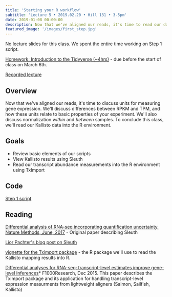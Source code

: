 ```yaml
---
title: 'Starting your R workflow'
subtitle: 'Lecture 5 • 2019.02.20 • Hill 131 • 3-5pm'
date: 2019-01-08 00:00:00
description: Now that we've aligned our reads, it's time to read our data into R.  We'll discuss units for measuring gene expression (RPKM, FPKM, and TPM), how these units relate to basic properties of your experiment, and how normalize within and between samples.  
featured_image: '/images/first_step.jpg'
---
```


No lecture slides for this class.  We spent the entire time working on Step 1 script.

[Homework: Introduction to the Tidyverse (~4hrs)](https://www.datacamp.com/courses/introduction-to-the-tidyverse) - due before the start of class on March 6th.

[Recorded lecture](https://upenn.box.com/s/pjfjhfrbvweiof91s3j57plbqkqhha36)


## Overview

Now that we've aligned our reads, it's time to discuss units for measuring gene expression.  We'll discuss differences between RPKM and TPM, and how these units relate to basic properties of your experiment.  We'll also discuss normalization *within* and *between* samples.  To conclude this class, we'll read our Kallisto data into the R environment.

## Goals

* Review basic elements of our scripts
* View Kallisto results using Sleuth
* Read our transcript abundance measurements into the R environment using TxImport

## Code

[Step 1 script](http://DIYtranscriptomics.github.io/Code/files/Step1_preprocessingKallisto.R)

## Reading

[Differential analysis of RNA-seq incorporating quantification uncertainty. Nature Methods, June, 2017](http://DIYtranscriptomics.github.io/Reading/files/sleuth.pdf) - Original paper describing Sleuth

[Lior Pachter's blog post on Sleuth](https://liorpachter.wordpress.com/2015/08/17/a-sleuth-for-rna-seq/)

[vignette for the Tximport package](https://bioconductor.org/packages/devel/bioc/vignettes/tximport/inst/doc/tximport.html) - the R package we'll use to read the Kallisto mapping results into R.

[Differential analyses for RNA-seq: transcript-level estimates improve gene-level inferences](http://f1000research.com/articles/4-1521/v2)* F1000Research, Dec 2015. This paper describes the Tximport package and its application for handling transcript-level expression measurments from lightweight aligners (Salmon, Sailfish, Kallisto)